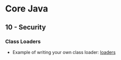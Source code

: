 Core Java
=========

10 - Security
-------------

### Class Loaders
* Example of writing your own class loader: [loaders](src/main/java/learn/core2/ch10sec/loaders)
